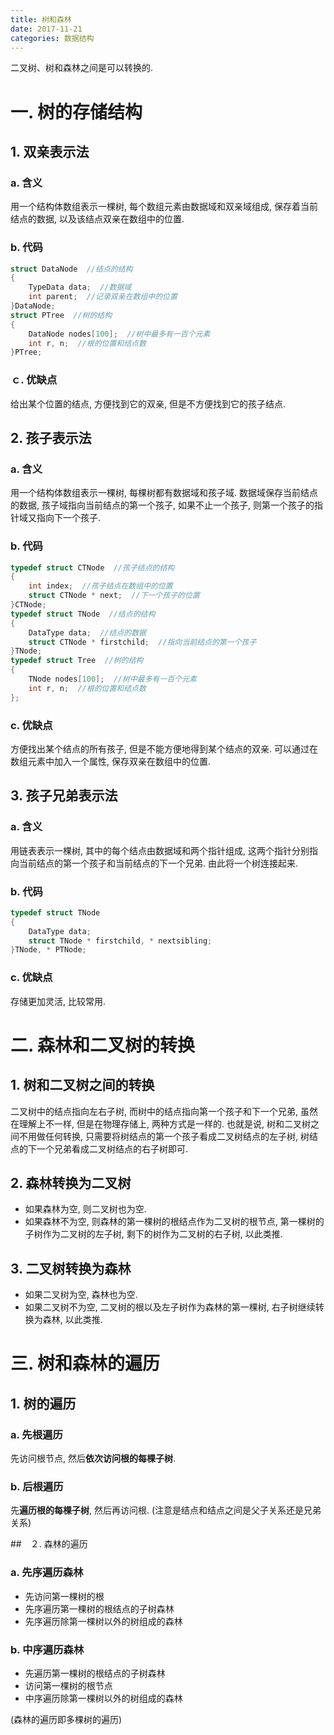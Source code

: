 ```yaml
---
title: 树和森林
date: 2017-11-21
categories: 数据结构
---
```


二叉树、树和森林之间是可以转换的.
<!--more-->
# 一. 树的存储结构
## 1. 双亲表示法
### a. 含义
用一个结构体数组表示一棵树, 每个数组元素由数据域和双亲域组成, 保存着当前结点的数据, 以及该结点双亲在数组中的位置. 
### b. 代码
```c
struct DataNode  //结点的结构
{
    TypeData data;  //数据域
    int parent;  //记录双亲在数组中的位置
}DataNode;
struct PTree  //树的结构
{
    DataNode nodes[100];  //树中最多有一百个元素
    int r, n;  //根的位置和结点数 
}PTree;
```
### ｃ. 优缺点
给出某个位置的结点, 方便找到它的双亲, 但是不方便找到它的孩子结点.

## 2. 孩子表示法
### a. 含义
用一个结构体数组表示一棵树, 每棵树都有数据域和孩子域. 数据域保存当前结点的数据, 孩子域指向当前结点的第一个孩子, 如果不止一个孩子, 则第一个孩子的指针域又指向下一个孩子.
### b. 代码
```c
typedef struct CTNode  //孩子结点的结构
{
    int index;  //孩子结点在数组中的位置
    struct CTNode * next;  //下一个孩子的位置
}CTNode;
typedef struct TNode  //结点的结构
{
    DataType data;  //结点的数据
    struct CTNode * firstchild;  //指向当前结点的第一个孩子
}TNode;
typedef struct Tree  //树的结构
{
    TNode nodes[100];  //树中最多有一百个元素
    int r, n;  //根的位置和结点数
};
```
### c. 优缺点
方便找出某个结点的所有孩子, 但是不能方便地得到某个结点的双亲. 可以通过在数组元素中加入一个属性, 保存双亲在数组中的位置.

## 3. 孩子兄弟表示法
### a. 含义
用链表表示一棵树, 其中的每个结点由数据域和两个指针组成, 这两个指针分别指向当前结点的第一个孩子和当前结点的下一个兄弟. 由此将一个树连接起来.
### b. 代码
```c
typedef struct TNode
{
    DataType data;
    struct TNode * firstchild, * nextsibling;
}TNode, * PTNode;
```

### c. 优缺点
存储更加灵活, 比较常用.

# 二. 森林和二叉树的转换

## 1. 树和二叉树之间的转换
二叉树中的结点指向左右子树, 而树中的结点指向第一个孩子和下一个兄弟, 虽然在理解上不一样, 但是在物理存储上, 两种方式是一样的. 也就是说, 树和二叉树之间不用做任何转换, 只需要将树结点的第一个孩子看成二叉树结点的左子树, 树结点的下一个兄弟看成二叉树结点的右子树即可.
## 2. 森林转换为二叉树
- 如果森林为空, 则二叉树也为空.
- 如果森林不为空, 则森林的第一棵树的根结点作为二叉树的根节点, 第一棵树的子树作为二叉树的左子树, 剩下的树作为二叉树的右子树, 以此类推.

## 3. 二叉树转换为森林
- 如果二叉树为空, 森林也为空.
- 如果二叉树不为空, 二叉树的根以及左子树作为森林的第一棵树, 右子树继续转换为森林, 以此类推.

# 三. 树和森林的遍历
## 1. 树的遍历
### a. 先根遍历
先访问根节点, 然后**依次访问根的每棵子树**.
### b. 后根遍历
先**遍历根的每棵子树**, 然后再访问根.
(注意是结点和结点之间是父子关系还是兄弟关系)


##　２. 森林的遍历
### a. 先序遍历森林
- 先访问第一棵树的根
- 先序遍历第一棵树的根结点的子树森林
- 先序遍历除第一棵树以外的树组成的森林

### b. 中序遍历森林
- 先遍历第一棵树的根结点的子树森林
- 访问第一棵树的根节点
- 中序遍历除第一棵树以外的树组成的森林

(森林的遍历即多棵树的遍历)
